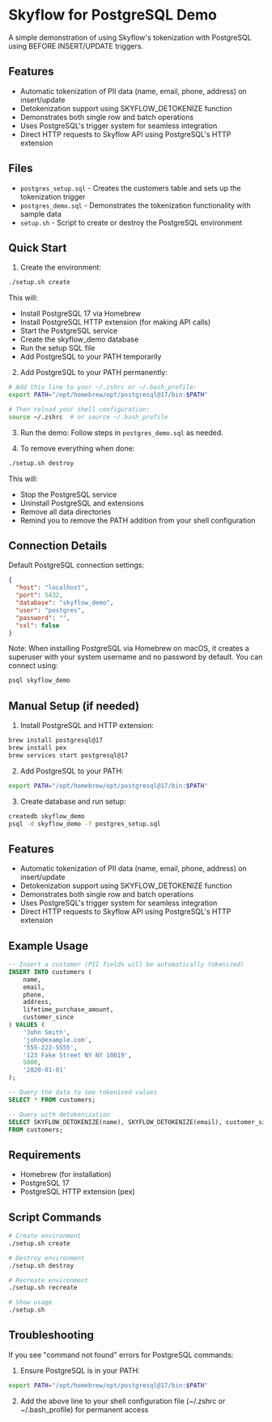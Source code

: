 # Skyflow for PostgreSQL Demo

A simple demonstration of using Skyflow's tokenization with PostgreSQL using BEFORE INSERT/UPDATE triggers.

## Features
- Automatic tokenization of PII data (name, email, phone, address) on insert/update
- Detokenization support using SKYFLOW_DETOKENIZE function
- Demonstrates both single row and batch operations
- Uses PostgreSQL's trigger system for seamless integration
- Direct HTTP requests to Skyflow API using PostgreSQL's HTTP extension

## Files
* `postgres_setup.sql` - Creates the customers table and sets up the tokenization trigger
* `postgres_demo.sql` - Demonstrates the tokenization functionality with sample data
* `setup.sh` - Script to create or destroy the PostgreSQL environment

## Quick Start
1. Create the environment:
```bash
./setup.sh create
```
This will:
- Install PostgreSQL 17 via Homebrew
- Install PostgreSQL HTTP extension (for making API calls)
- Start the PostgreSQL service
- Create the skyflow_demo database
- Run the setup SQL file
- Add PostgreSQL to your PATH temporarily

2. Add PostgreSQL to your PATH permanently:
```bash
# Add this line to your ~/.zshrc or ~/.bash_profile:
export PATH="/opt/homebrew/opt/postgresql@17/bin:$PATH"

# Then reload your shell configuration:
source ~/.zshrc  # or source ~/.bash_profile
```

3. Run the demo: Follow steps in `postgres_demo.sql` as needed.

4. To remove everything when done:
```bash
./setup.sh destroy
```
This will:
- Stop the PostgreSQL service
- Uninstall PostgreSQL and extensions
- Remove all data directories
- Remind you to remove the PATH addition from your shell configuration

## Connection Details
Default PostgreSQL connection settings:
```json
{
  "host": "localhost",
  "port": 5432,
  "database": "skyflow_demo",
  "user": "postgres",
  "password": "",
  "ssl": false
}
```

Note: When installing PostgreSQL via Homebrew on macOS, it creates a superuser with your system username and no password by default. You can connect using:
```bash
psql skyflow_demo
```

## Manual Setup (if needed)
1. Install PostgreSQL and HTTP extension:
```bash
brew install postgresql@17
brew install pex
brew services start postgresql@17
```

2. Add PostgreSQL to your PATH:
```bash
export PATH="/opt/homebrew/opt/postgresql@17/bin:$PATH"
```

3. Create database and run setup:
```bash
createdb skyflow_demo
psql -d skyflow_demo -f postgres_setup.sql
```

## Features
- Automatic tokenization of PII data (name, email, phone, address) on insert/update
- Detokenization support using SKYFLOW_DETOKENIZE function
- Demonstrates both single row and batch operations
- Uses PostgreSQL's trigger system for seamless integration
- Direct HTTP requests to Skyflow API using PostgreSQL's HTTP extension

## Example Usage
```sql
-- Insert a customer (PII fields will be automatically tokenized)
INSERT INTO customers (
    name, 
    email, 
    phone, 
    address, 
    lifetime_purchase_amount, 
    customer_since
) VALUES (
    'John Smith',
    'john@example.com',
    '555-222-5555',
    '123 Fake Street NY NY 10019',
    5000,
    '2020-01-01'
);

-- Query the data to see tokenized values
SELECT * FROM customers;

-- Query with detokenization
SELECT SKYFLOW_DETOKENIZE(name), SKYFLOW_DETOKENIZE(email), customer_since 
FROM customers;
```

## Requirements
- Homebrew (for installation)
- PostgreSQL 17
- PostgreSQL HTTP extension (pex)

## Script Commands
```bash
# Create environment
./setup.sh create

# Destroy environment
./setup.sh destroy

# Recreate environment
./setup.sh recreate

# Show usage
./setup.sh
```

## Troubleshooting
If you see "command not found" errors for PostgreSQL commands:
1. Ensure PostgreSQL is in your PATH:
```bash
export PATH="/opt/homebrew/opt/postgresql@17/bin:$PATH"
```
2. Add the above line to your shell configuration file (~/.zshrc or ~/.bash_profile) for permanent access
